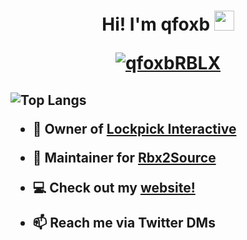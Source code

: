 <h1 align="center">Hi! I'm qfoxb <img src="https://github.com/qfoxb.png" style="width:32px;height:32px;"/>


<a href="https://twitter.com/qfoxbRBLX" target="blank"><img src="https://img.shields.io/twitter/follow/qfoxbRBLX?style=plastic" alt="qfoxbRBLX" /></a>
<h2  align="left">
  
![Top Langs](https://github-readme-stats.vercel.app/api/top-langs/?username=qfoxb&layout=compact&theme=dark)
<p align="left">
  
- 🔐 Owner of [Lockpick Interactive](https://github.com/LockpickInteractive)

- 🤖 Maintainer for [Rbx2Source](https://github.com/LockpickInteractive/Rbx2Source)

- 💻 Check out my [website!](https://qfoxb.playstar.land)

- 📫 Reach me via Twitter DMs
